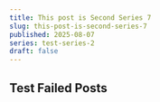 ```yaml
---
title: This post is Second Series 7
slug: this-post-is-second-series-7
published: 2025-08-07
series: test-series-2
draft: false
---
```


## Test Failed Posts
